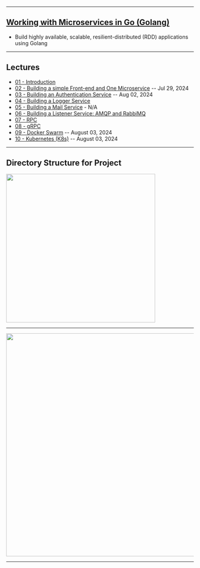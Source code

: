 ***

## [Working with Microservices in Go (Golang)](https://www.udemy.com/course/working-with-microservices-in-go/?couponCode=PPINTENTP3)
* Build highly available, scalable, resilient-distributed (RDD) applications using Golang

***

## Lectures
* [01 - Introduction](...)
* [02 - Building a simple Front-end and One Microservice](https://github.com/muarshad01/Golang_Microservices/tree/main/2_Frontend_and_One_Microservice) -- Jul 29, 2024
* [03 - Building an Authentication Service](https://github.com/muarshad01/Golang_Microservices/tree/main/3_Authentication_Service) -- Aug 02, 2024
* [04 - Building a Logger Service](https://github.com/muarshad01/Golang_Microservices/tree/main/4_Logger_Service)
* [05 - Building a Mail Service](https://github.com/muarshad01/Golang_Microservices/tree/main/5_Mail_Service) - N/A
* [06 - Building a Listener Service: AMQP and RabbiMQ](https://github.com/muarshad01/Golang_Microservices/tree/main/6_Listener_Service)
* [07 - RPC](https://github.com/muarshad01/Golang_Microservices/tree/main/7_RPC)
* [08 - gRPC](https://github.com/muarshad01/Golang_Microservices/tree/main/8_gRPC)
* [09 - Docker Swarm](https://github.com/muarshad01/Golang_Microservices/tree/main/9_Docker_Swarm) -- August 03, 2024
* [10 - Kubernetes (K8s)](https://github.com/muarshad01/Golang_Microservices/tree/main/10_Kubernetes) -- August 03, 2024

***

## Directory Structure for Project
<!--
![Code Tee Structure](https://github.com/muarshad01/Microservices-in-Go/blob/main/images/code_tree.png)
-->

<img src="https://github.com/muarshad01/Microservices-in-Go/blob/main/images/code_tree.png" width="400" height="400" />

***

<!--
![Code UML Diagram](https://github.com/muarshad01/Microservices-in-Go/blob/main/images/uml.png)
-->

<img src="https://github.com/muarshad01/Microservices-in-Go/blob/main/images/uml.png" width="600" height="600" />

***
